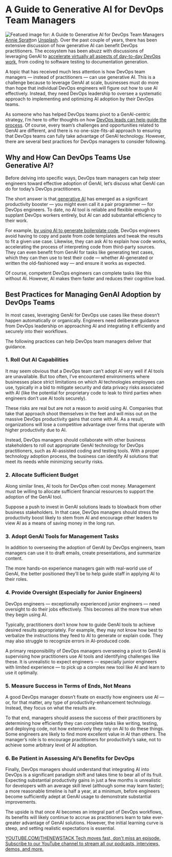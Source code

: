 # A Guide to Generative AI for DevOps Team Managers
![Featued image for: A Guide to Generative AI for DevOps Team Managers](https://cdn.thenewstack.io/media/2025/01/5088718f-annie-spratt-qckxruozjrg-unsplash-1-1024x683.jpg)
[Annie Spratt](https://unsplash.com/@anniespratt?utm_content=creditCopyText&utm_medium=referral&utm_source=unsplash)on
[Unsplash](https://unsplash.com/photos/group-of-people-using-laptop-computer-QckxruozjRg?utm_content=creditCopyText&utm_medium=referral&utm_source=unsplash).
Over the past couple of years, there has been extensive discussion of how generative AI can benefit DevOps practitioners. The ecosystem has been abuzz with discussions of leveraging GenAI to [accelerate virtually all aspects of day-to-day DevOps work](https://thenewstack.io/using-ai-for-devops-what-developers-and-ops-need-to-know/), from coding to software testing to documentation generation.

A topic that has received much less attention is how DevOps team managers — instead of practitioners — can use generative AI. This is a challenge because to leverage GenAI at scale, businesses must do more than hope that individual DevOps engineers will figure out how to use AI effectively. Instead, they need DevOps leadership to oversee a systematic approach to implementing and optimizing AI adoption by their DevOps teams.

As someone who has helped DevOps teams pivot to a GenAI-centric strategy, I’m here to offer thoughts on how [DevOps leads can help guide the process](https://thenewstack.io/next-gen-devops-integrate-ai-for-enhanced-workflow-automation/). Of course, every team’s challenges and opportunities related to GenAI are different, and there is no one-size-fits-all approach to ensuring that DevOps teams can fully take advantage of GenAI technology. However, there are several best practices for DevOps managers to consider following.

## Why and How Can DevOps Teams Use Generative AI?
Before delving into specific ways, DevOps team managers can help steer engineers toward effective adoption of GenAI, let’s discuss what GenAI can do for today’s DevOps practitioners.

The short answer is that[ generative AI](https://thenewstack.io/genai-helps-frontend-developers-create-components/) has emerged as a significant productivity booster — you might even call it a pair programmer — for DevOps engineers. To date, no AI tool is reliable and flexible enough to supplant DevOps workers entirely, but AI can add substantial efficiency to their work.

For example, [by using AI to generate boilerplate code](https://thenewstack.io/5-best-practices-for-building-reliable-genai-apps/), DevOps engineers avoid having to copy and paste from code templates and tweak the results to fit a given use case. Likewise, they can ask AI to explain how code works, accelerating the process of interpreting code from third-party sources. They can even benefit from GenAI for tasks like generating test cases, which they can then use to test their code — whether AI-generated or written the old-fashioned way — and ensure it works as expected.

Of course, competent DevOps engineers can complete tasks like this without AI. However, AI makes them faster and reduces their cognitive load.

## Best Practices for Managing GenAI Adoption by DevOps Teams
In most cases, leveraging GenAI for DevOps use cases like these doesn’t happen automatically or organically. Engineers need deliberate guidance from DevOps leadership on approaching AI and integrating it efficiently and securely into their workflows.

The following practices can help DevOps team managers deliver that guidance.

### 1. Roll Out AI Capabilities
It may seem obvious that a DevOps team can’t adopt AI very well if AI tools are unavailable. But too often, I’ve encountered environments where businesses place strict limitations on which AI technologies employees can use, typically in a bid to mitigate security and data privacy risks associated with AI (like the potential for proprietary code to leak to third parties when engineers don’t use AI tools securely).

These risks are real but are not a reason to avoid using Al. Companies that take that approach shoot themselves in the feet and will miss out on the massive DevOps productivity gains that come with AI. As a result, organizations will lose a competitive advantage over firms that operate with higher productivity due to AI.

Instead, DevOps managers should collaborate with other business stakeholders to roll out appropriate GenAI technology for DevOps practitioners, such as AI-assisted coding and testing tools. With a proper technology adoption process, the business can identify AI solutions that meet its needs while minimizing security risks.

### 2. Allocate Sufficient Budget
Along similar lines, AI tools for DevOps often cost money. Management must be willing to allocate sufficient financial resources to support the adoption of the GenAI tool.

Suppose a push to invest in GenAI solutions leads to blowback from other business stakeholders. In that case, DevOps managers should stress the productivity boost likely to stem from AI and encourage other leaders to view AI as a means of saving money in the long run.

### 3. Adopt GenAI Tools for Management Tasks
In addition to overseeing the adoption of GenAI by DevOps engineers, team managers can use it to draft emails, create presentations, and summarize content.

The more hands-on experience managers gain with real-world use of GenAI, the better positioned they’ll be to help guide staff in applying AI to their roles.

### 4. Provide Oversight (Especially for Junior Engineers)
DevOps engineers — exceptionally experienced junior engineers — need oversight to do their jobs effectively. This becomes all the more true when they begin using AI.

Typically, practitioners don’t know how to guide GenAI tools to achieve desired results appropriately. For example, they may not know how best to verbalize the instructions they feed to AI to generate or explain code. They may also struggle to recognize errors in AI-produced code.

A primary responsibility of DevOps managers overseeing a pivot to GenAI is supervising how practitioners use AI tools and identifying challenges like these. It is unrealistic to expect engineers — especially junior engineers with limited experience — to pick up a complex new tool like AI and learn to use it optimally.

### 5. Measure Success in Terms of Ends, Not Means
A good DevOps manager doesn’t fixate on exactly how engineers use AI — or, for that matter, any type of productivity-enhancement technology. Instead, they focus on what the results are.

To that end, managers should assess the success of their practitioners by determining how efficiently they can complete tasks like writing, testing, and deploying code, not how extensively they rely on AI to do these things. Some engineers are likely to find more excellent value in AI than others. The manager’s role is to encourage practitioners for productivity’s sake, not to achieve some arbitrary level of AI adoption.

### 6. Be Patient in Assessing AI’s Benefits for DevOps
Finally, DevOps managers should understand that integrating AI into DevOps is a significant paradigm shift and takes time to bear all of its fruit. Expecting substantial productivity gains in just a few months is unrealistic for developers with an average skill level (although some may learn faster); a more reasonable timeline is half a year, at a minimum, before engineers become sufficiently adept at GenAI usage to demonstrate substantial improvements.

The upside is that once AI becomes an integral part of DevOps workflows, its benefits will likely continue to accrue as practitioners learn to take ever-greater advantage of GenAI solutions. However, the initial learning curve is steep, and setting realistic expectations is essential.

[
YOUTUBE.COM/THENEWSTACK
Tech moves fast, don't miss an episode. Subscribe to our YouTube
channel to stream all our podcasts, interviews, demos, and more.
](https://youtube.com/thenewstack?sub_confirmation=1)